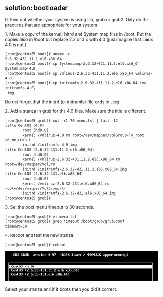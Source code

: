 ## solution: bootloader

0\. Find out whether your system is using lilo, grub or grub2. Only do
the practices that are appropriate for your system.

1\. Make a copy of the kernel, initrd and System.map files in /boot. Put
the copies also in /boot but replace 2.x or 3.x with 4.0 (just imagine
that Linux 4.0 is out.).

    [root@centos65 boot]# uname -r
    2.6.32-431.11.2.el6.x86_64
    [root@centos65 boot]# cp System.map-2.6.32-431.11.2.el6.x86_64 System.map-4.0
    [root@centos65 boot]# cp vmlinuz-2.6.32-431.11.2.el6.x86_64 vmlinuz-4.0
    [root@centos65 boot]# cp initramfs-2.6.32-431.11.2.el6.x86_64.img initramfs-4.0\
    .img

Do not forget that the initrd (or initramfs) file ends in `.img` .

2\. Add a stanza in grub for the 4.0 files. Make sure the title is
different.

    [root@centos65 grub]# cut -c1-70 menu.lst | tail -12
    title CentOS (4.0)
            root (hd0,0)
            kernel /vmlinuz-4.0 ro root=/dev/mapper/VolGroup-lv_root rd_NO_LUKS L
            initrd /initramfs-4.0.img
    title CentOS (2.6.32-431.11.2.el6.x86_64)
            root (hd0,0)
            kernel /vmlinuz-2.6.32-431.11.2.el6.x86_64 ro root=/dev/mapper/VolGro
            initrd /initramfs-2.6.32-431.11.2.el6.x86_64.img
    title CentOS (2.6.32-431.el6.x86_64)
            root (hd0,0)
            kernel /vmlinuz-2.6.32-431.el6.x86_64 ro root=/dev/mapper/VolGroup-lv
            initrd /initramfs-2.6.32-431.el6.x86_64.img
    [root@centos65 grub]#

3\. Set the boot menu timeout to 30 seconds.

    [root@centos65 grub]# vi menu.lst
    [root@centos65 grub]# grep timeout /boot/grub/grub.conf
    timeout=30

4\. Reboot and test the new stanza.

    [root@centos65 grub]# reboot

![](assets/grub1_centos.png)

Select your stanza and if it boots then you did it correct.


